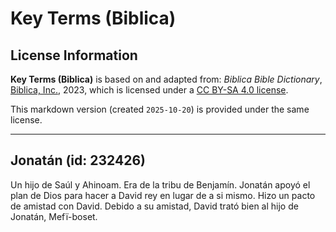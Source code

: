 # Key Terms (Biblica)

## License Information

**Key Terms (Biblica)** is based on and adapted from: _Biblica Bible Dictionary_, [Biblica, Inc.](https://www.biblica.com/), 2023, which is licensed under a [CC BY-SA 4.0 license](https://creativecommons.org/licenses/by-sa/4.0/legalcode.en).

This markdown version (created `2025-10-20`) is provided under the same license.



--------------------------------

## Jonatán (id: 232426)

Un hijo de Saúl y Ahinoam. Era de la tribu de Benjamín. Jonatán apoyó el plan de Dios para hacer a David rey en lugar de a si mismo. Hizo un pacto de amistad con David. Debido a su amistad, David trató bien al hijo de Jonatán, Mefï\-boset.


